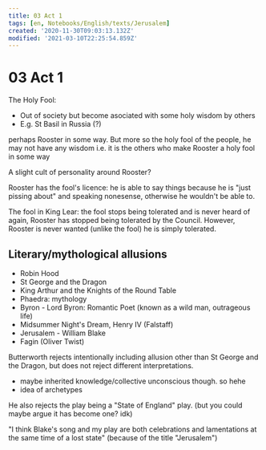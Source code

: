 ```yaml
---
title: 03 Act 1
tags: [en, Notebooks/English/texts/Jerusalem]
created: '2020-11-30T09:03:13.132Z'
modified: '2021-03-10T22:25:54.859Z'
---
```


# 03 Act 1

The Holy Fool:
- Out of society but become asociated with some holy wisdom by others
- E.g. St Basil in Russia (?)

perhaps Rooster in some way. But more so the holy fool of the people, he may not have any wisdom i.e. it is the others who make Rooster a holy fool in some way

A slight cult of personality around Rooster?

Rooster has the fool's licence: he is able to say things because he is "just pissing about" and speaking nonesense, otherwise he wouldn't be able to.

The fool in King Lear: the fool stops being tolerated and is never heard of again, Rooster has stopped being tolerated by the Council. However, Rooster is never wanted (unlike the fool) he is simply tolerated.


## Literary/mythological allusions
- Robin Hood
- St George and the Dragon
- King Arthur and the Knights of the Round Table
- Phaedra: mythology
- Byron - Lord Byron: Romantic Poet (known as a wild man, outrageous life)
- Midsummer Night's Dream, Henry IV (Falstaff)
- Jerusalem - William Blake
- Fagin (Oliver Twist)

Butterworth rejects intentionally including allusion other than St George and the Dragon, but does not reject different interpretations.
- maybe inherited knowledge/collective unconscious though. so hehe
- idea of archetypes

He also rejects the play being a "State of England" play. (but you could maybe argue it has become one? idk)

"I think Blake's song and my play are both celebrations and lamentations at the same time of a lost state" (because of the title "Jerusalem")

